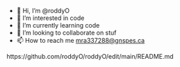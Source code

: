 - 👋 Hi, I’m @roddyO
- 👀 I’m interested in code
- 🌱 I’m currently learning code
- 💞️ I’m looking to collaborate on stuf
- 📫 How to reach me mra337288@gnspes.ca


<!---
roddyO/roddyO is a ✨ special ✨ repository because its `README.md` (this file) appears on your GitHub profile.
You can click the Preview link to take a look at your changes.
---> https://github.com/roddyO/roddyO/edit/main/README.md

